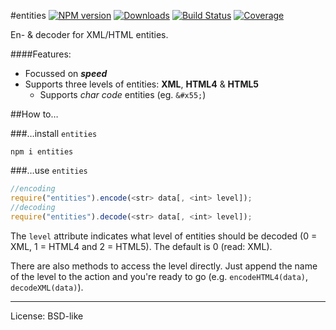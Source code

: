 #entities [![NPM version](//img.shields.io/npm/v/entities.svg)](https://npmjs.org/package/entities)  [![Downloads](https://img.shields.io/npm/dm/entities.svg)](https://npmjs.org/package/entities) [![Build Status](//img.shields.io/travis/fb55/node-entities.svg)](//travis-ci.org/fb55/node-entities) [![Coverage](//img.shields.io/coveralls/fb55/node-entities.svg)](https://coveralls.io/r/fb55/node-entities)

En- & decoder for XML/HTML entities.

####Features:
* Focussed on ___speed___
* Supports three levels of entities: __XML__, __HTML4__ & __HTML5__
    * Supports _char code_ entities (eg. `&#x55;`)

##How to…

###…install `entities`

    npm i entities

###…use `entities`

```javascript
//encoding
require("entities").encode(<str> data[, <int> level]);
//decoding
require("entities").decode(<str> data[, <int> level]);
```

The `level` attribute indicates what level of entities should be decoded (0 = XML, 1 = HTML4 and 2 = HTML5). The default is 0 (read: XML).

There are also methods to access the level directly. Just append the name of the level to the action and you're ready to go (e.g. `encodeHTML4(data)`, `decodeXML(data)`).

---

License: BSD-like
